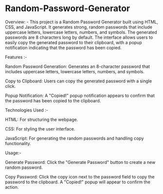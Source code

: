 # Random-Password-Generator

Overview: -
This project is a Random Password Generator built using HTML, CSS, and JavaScript. It generates strong, random passwords that include uppercase letters, lowercase letters, numbers, and symbols. The generated passwords are 8 characters long by default. The interface allows users to easily copy the generated password to their clipboard, with a popup notification indicating that the password has been copied.

Features :-

Random Password Generation: Generates an 8-character password that includes uppercase letters, lowercase letters, numbers, and symbols.

Copy to Clipboard: Users can copy the generated password with a single click.

Popup Notification: A "Copied!" popup notification appears to confirm that the password has been copied to the clipboard.

Technologies Used :-

HTML: For structuring the webpage.

CSS: For styling the user interface.

JavaScript: For generating the random passwords and handling copy functionality.

Usage:-

Generate Password: Click the "Generate Password" button to create a new random password.

Copy Password: Click the copy icon next to the password field to copy the password to the clipboard. A "Copied!" popup will appear to confirm the action.
